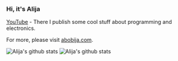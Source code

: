 ### Hi, it's Alija

[YouTube](https://youtube.com/AlijaBobija) - There I publish some cool stuff about programming and electronics.

For more, please visit [abobija.com](https://abobija.com).

![Alija's github stats](https://github-readme-stats.vercel.app/api?username=abobija&show_icons=true)
![Alija's github stats](https://github-readme-stats.vercel.app/api/top-langs/?username=abobija&layout=compact&hide=html)
